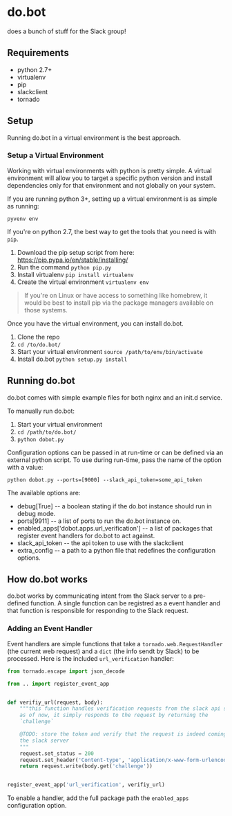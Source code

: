 # do.bot
does a bunch of stuff for the Slack group!

## Requirements

* python 2.7+
* virtualenv
* pip
* slackclient
* tornado

## Setup

Running do.bot in a virtual environment is the best approach.

### Setup a Virtual Environment

Working with virtual environments with python is pretty simple. A virtual environment will allow you to target a specific python version and install dependencies only for that environment and not globally on your system.

If you are running python 3+, setting up a virtual environment is as simple as running:

```
pyvenv env
```

If you're on python 2.7, the best way to get the tools that you need is with `pip`.

1. Download the pip setup script from here: https://pip.pypa.io/en/stable/installing/
1. Run the command `python pip.py`
1. Install virtualenv `pip install virtualenv`
1. Create the virtual environment `virtualenv env`

> If you're on Linux or have access to something like homebrew, it would be best to install pip via the package managers available on those systems.

Once you have the virtual environment, you can install do.bot.

1. Clone the repo
1. `cd /to/do.bot/`
1. Start your virtual environment `source /path/to/env/bin/activate`
1. Install do.bot `python setup.py install`

## Running do.bot

do.bot comes with simple example files for both nginx and an init.d service.

To manually run do.bot:

1. Start your virtual environment
1. `cd /path/to/do.bot/`
1. `python dobot.py`

Configuration options can be passed in at run-time or can be defined via an external python script. To use during run-time, pass the name of the option with a value:

```
python dobot.py --ports=[9000] --slack_api_token=some_api_token
```

The available options are:

* debug[True] -- a boolean stating if the do.bot instance should run in debug mode.
* ports[9911] -- a list of ports to run the do.bot instance on.
* enabled_apps['dobot.apps.url_verification'] -- a list of packages that register event handlers for do.bot to act against.
* slack_api_token -- the api token to use with the slackclient
* extra_config -- a path to a python file that redefines the configuration options.

## How do.bot works

do.bot works by communicating intent from the Slack server to a pre-defined function. A single function can be registred as a event handler and that function is responsible for responding to the Slack request.

### Adding an Event Handler

Event handlers are simple functions that take a `tornado.web.RequestHandler` (the current web request) and a `dict` (the info sendt by Slack) to be processed. Here is the included `url_verification` handler:

```python
from tornado.escape import json_decode

from .. import register_event_app


def verifiy_url(request, body):
    """this function handles verification requests from the slack api server
    as of now, it simply responds to the request by returning the
    `challenge`

    @TODO: store the token and verify that the request is indeed coming from
    the slack server
    """
    request.set_status = 200
    request.set_header('Content-type', 'application/x-www-form-urlencoded')
    return request.write(body.get('challenge'))


register_event_app('url_verification', verifiy_url)
```

To enable a handler, add the full package path the `enabled_apps` configuration option.